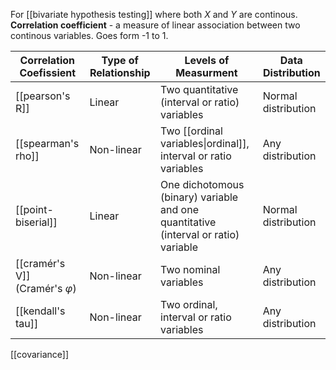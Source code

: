 For [[bivariate hypothesis testing]] where both $X$ and $Y$ are continous.
**Correlation coefficient** - a measure of linear association between two continous variables. Goes form -1 to 1.

| **Correlation Coefissient**    | **Type of Relationship** | **Levels of Measurment** | **Data Distribution** |
| -------------------------- | ---------------------| -------------------- | ------------------- |
| [[pearson's R]]| Linear        | Two quantitative (interval or ratio) variables                                      | Normal distribution |
| [[spearman's rho]]| Non-linear | Two [[ordinal variables\|ordinal]], interval or ratio variables                     | Any distribution    |
| [[point-biserial]]| Linear     | One dichotomous (binary) variable and one quantitative (interval or ratio) variable | Normal distribution |
| [[cramér's V]] (Cramér's $\varphi$)    | Non-linear           | Two nominal variables                                                               | Any distribution    |
| [[kendall's tau]]| Non-linear  | Two ordinal, interval or ratio variables                                            | Any distribution    |

[[covariance]]